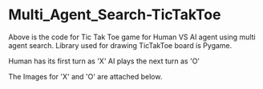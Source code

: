 # Multi_Agent_Search-TicTakToe

Above is the code for Tic Tak Toe game for Human VS AI agent using multi agent search.
Library used for drawing TicTakToe board is Pygame.

Human has its first turn as 'X'
AI plays the next turn as 'O'

The Images for 'X' and 'O' are attached below.

